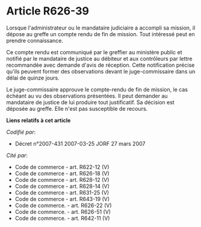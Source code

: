 # Article R626-39

Lorsque l'administrateur ou le mandataire judiciaire a accompli sa mission, il dépose au greffe un compte rendu de fin de
mission. Tout intéressé peut en prendre connaissance.

Ce compte rendu est communiqué par le greffier au ministère public et notifié par le mandataire de justice au débiteur et aux
contrôleurs par lettre recommandée avec demande d'avis de réception. Cette notification précise qu'ils peuvent former des
observations devant le juge-commissaire dans un délai de quinze jours.

Le juge-commissaire approuve le compte-rendu de fin de mission, le cas échéant au vu des observations présentées. Il peut
demander au mandataire de justice de lui produire tout justificatif. Sa décision est déposée au greffe. Elle n'est pas
susceptible de recours.

**Liens relatifs à cet article**

_Codifié par_:

  - Décret n°2007-431 2007-03-25 JORF 27 mars 2007

_Cité par_:

  - Code de commerce - art. R622-12 (V)
  - Code de commerce - art. R626-18 (V)
  - Code de commerce - art. R628-12 (V)
  - Code de commerce - art. R628-14 (V)
  - Code de commerce - art. R631-25 (V)
  - Code de commerce - art. R643-19 (V)
  - Code de commerce. - art. R626-22 (V)
  - Code de commerce. - art. R626-51 (V)
  - Code de commerce. - art. R642-11 (V)
